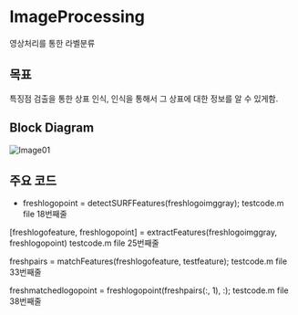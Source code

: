# ImageProcessing
영상처리를 통한 라벨분류
## 목표
특징점 검출을 통한 상표 인식, 인식을 통해서 그 상표에 대한 정보를 알 수 있게함.
## Block Diagram
![Image01](https://qmx5sg.ch.files.1drv.com/y4mhbl7NGbsX0y2PYJ1wsOfnzMpAcMWvMRMEvgv8F6mh1vkpaomn7Hvz0J3fkYIzkNX6Jt2-JO3uxJSTIu1Adm8mVSrOKGxPnsi-7_omzS-nzx9QnRFUlcFj4Rm8PvUHDbYowCjFOVkTA7zZSbZmj7TE9TheVseuQjTnVOH7Ku6qQ9eKU790F7M6hftA-vzTIBr0K9er4N32y2DAazbzWqXFA?width=781&height=436&cropmode=none)<br>

## 주요 코드
- freshlogopoint = detectSURFFeatures(freshlogoimggray);
testcode.m file 18번째줄

[freshlogofeature, freshlogopoint] = extractFeatures(freshlogoimggray, freshlogopoint)
testcode.m file 25번째줄

freshpairs = matchFeatures(freshlogofeature, testfeature);
testcode.m file 33번째줄

freshmatchedlogopoint = freshlogopoint(freshpairs(:, 1), :);
testcode.m file 38번째줄
